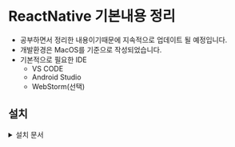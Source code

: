 # ReactNative 기본내용 정리
- 공부하면서 정리한 내용이기때문에 지속적으로 업데이트 될 예정입니다.
- 개발환경은 MacOS를 기준으로 작성되었습니다.
- 기본적으로 필요한 IDE
  - VS CODE
  - Android Studio
  - WebStorm(선택)


## 설치
<details>
<summary>설치 문서</summary>
<div markdown="1">
- 공식홈페이지가 최고다. [링크](https://reactnative.dev/docs/environment-setup)
- expo로 쉽게 설치할수도 있지만, React Native를 직접 실행하려고 한다

### 1. Homebrew 설치
- [brew.sh](https://brew.sh/)
    ```bash
    /bin/bash -c "$(curl -fsSL https://raw.githubusercontent.com/Homebrew/install/HEAD/install.sh)"
    ```
- 설치 확인
    ```bash
    brew -v
    ```
### Node & Watchman 설치
- Node는 nvm과 함께 설치하면 좋다
- nvm은 Node버전을 관리해주는 툴이다
    ```bash
    brew install node
    brew install watchman
    ```

### Java 설치
- Android Studio 혹은 Intellij를 설치하면 같이 설치 할 수 있다
    ```bash
    brew tap homebrew/cask-versions
    brew install --cask zulu11
    ```

### Android Studio 및 Virtual Device 세팅
- [Android Studio](https://developer.android.com/studio) 설치
- Virtual Device생성
  - AVD Manager를 통해 생성
  - 해당하는 부분은, 안드로이드 스튜디오 설정에서 할 수 있다


### Ruby 설치 - iOS
- [Ruby](https://www.ruby-lang.org/ko/) 설치
    ```bash
    brew install ruby
    ```
- 루비 설정 후, 차후에 `rbenv: version x.x.x is not installed...` 가 나오면, 아래의 명령어를 통해 루비환경을 재설정 해주자
  ```bash
  rbenv install x.x.x
  brew update && brew upgrade ruby-build
  ```
</div>
</details>


